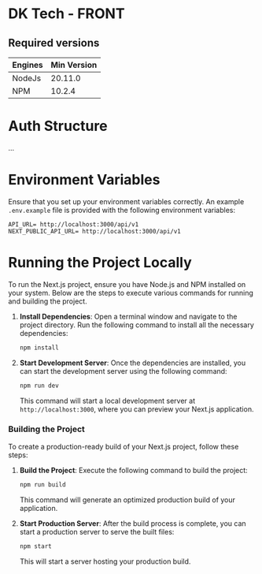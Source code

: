 # DK Tech - FRONT

## Required versions

| Engines | Min Version |
| ------- | ----------- |
| NodeJs  | 20.11.0     |
| NPM     | 10.2.4      |

# Auth Structure

...

# Environment Variables

Ensure that you set up your environment variables correctly. An example `.env.example` file is provided with the following environment variables:

```plaintext
API_URL= http://localhost:3000/api/v1
NEXT_PUBLIC_API_URL= http://localhost:3000/api/v1
```

# Running the Project Locally

To run the Next.js project, ensure you have Node.js and NPM installed on your system. Below are the steps to execute various commands for running and building the project.

1. **Install Dependencies**: Open a terminal window and navigate to the project directory. Run the following command to install all the necessary dependencies:

   ```bash
   npm install
   ```

2. **Start Development Server**: Once the dependencies are installed, you can start the development server using the following command:

   ```bash
   npm run dev
   ```

   This command will start a local development server at `http://localhost:3000`, where you can preview your Next.js application.

### Building the Project

To create a production-ready build of your Next.js project, follow these steps:

1. **Build the Project**: Execute the following command to build the project:

   ```bash
   npm run build
   ```

   This command will generate an optimized production build of your application.

2. **Start Production Server**: After the build process is complete, you can start a production server to serve the built files:

   ```bash
   npm start
   ```

   This will start a server hosting your production build.
